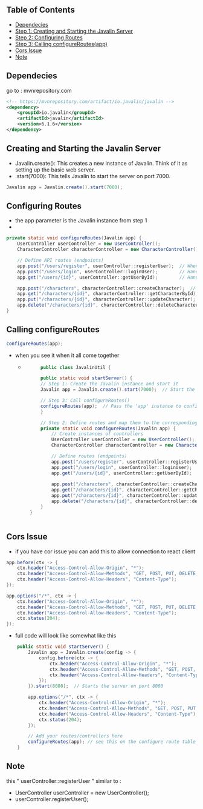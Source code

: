 ## Table of Contents
- [Dependecies](#dependecies)
- [Step 1: Creating and Starting the Javalin Server](#creating-and-starting-the-javalin-server)
- [Step 2: Configuring Routes](#configuring-routes)
- [Step 3: Calling configureRoutes(app)](#calling-configureRoutes)
- [Cors Issue](#cors-issue)
- [Note](#note)

## Dependecies
go to : mvnrepository.com
```xml
<!-- https://mvnrepository.com/artifact/io.javalin/javalin -->
<dependency>
    <groupId>io.javalin</groupId>
    <artifactId>javalin</artifactId>
    <version>6.1.6</version>
</dependency>
```

## Creating and Starting the Javalin Server
- Javalin.create(): This creates a new instance of Javalin. Think of it as setting up the basic web server.
- .start(7000): This tells Javalin to start the server on port 7000. 
```java
Javalin app = Javalin.create().start(7000);
```

## Configuring Routes
- the app parameter is the Javalin instance from step 1
- 
```java
private static void configureRoutes(Javalin app) {
    UserController userController = new UserController();
    CharacterController characterController = new CharacterController();

    // Define API routes (endpoints)
    app.post("/users/register", userController::registerUser);  // When a POST request is made to /users/register, call registerUser
    app.post("/users/login", userController::loginUser);        // Handle POST requests to /users/login
    app.get("/users/{id}", userController::getUserById);        // Handle GET requests to /users/{id}

    app.post("/characters", characterController::createCharacter);  // Create a character
    app.get("/characters/{id}", characterController::getCharacterById);  // Get character by ID
    app.put("/characters/{id}", characterController::updateCharacter);  // Update a character
    app.delete("/characters/{id}", characterController::deleteCharacter);  // Delete a character
}
```

## Calling configureRoutes
```java
configureRoutes(app); 
```

- when you see it when it all come together 
    - ```java
            public class JavalinUtil {

            public static void startServer() {
            // Step 1: Create the Javalin instance and start it
            Javalin app = Javalin.create().start(7000);  // Start the server on port 7000

            // Step 3: Call configureRoutes() 
            configureRoutes(app);  // Pass the 'app' instance to configureRoutes
            }

            // Step 2: Define routes and map them to the corresponding controller methods
            private static void configureRoutes(Javalin app) {
                // Create instances of controllers
                UserController userController = new UserController();
                CharacterController characterController = new CharacterController();

                // Define routes (endpoints)
                app.post("/users/register", userController::registerUser);  // POST request to /users/register
                app.post("/users/login", userController::loginUser);        // POST request to /users/login
                app.get("/users/{id}", userController::getUserById);        // GET request to /users/{id}
        
                app.post("/characters", characterController::createCharacter);  // POST request to /characters
                app.get("/characters/{id}", characterController::getCharacterById);  // GET request to /characters/{id}
                app.put("/characters/{id}", characterController::updateCharacter);  // PUT request to /characters/{id}
                app.delete("/characters/{id}", characterController::deleteCharacter);  // DELETE request to /characters/{id}
            }
        }
    ```

## Cors Issue
- if you have cor issue you can add this to allow connection to react client 
```java
app.before(ctx -> {
    ctx.header("Access-Control-Allow-Origin", "*");
    ctx.header("Access-Control-Allow-Methods", "GET, POST, PUT, DELETE, OPTIONS");
    ctx.header("Access-Control-Allow-Headers", "Content-Type");
});

app.options("/*", ctx -> {
    ctx.header("Access-Control-Allow-Origin", "*");
    ctx.header("Access-Control-Allow-Methods", "GET, POST, PUT, DELETE, OPTIONS");
    ctx.header("Access-Control-Allow-Headers", "Content-Type");
    ctx.status(204);
});
```
- full code will look like somewhat like this 
```java
    public static void startServer() {
        Javalin app = Javalin.create(config -> {
            config.before(ctx -> {
                ctx.header("Access-Control-Allow-Origin", "*");
                ctx.header("Access-Control-Allow-Methods", "GET, POST, PUT, DELETE, OPTIONS");
                ctx.header("Access-Control-Allow-Headers", "Content-Type");
            });
        }).start(8080);  // Starts the server on port 8080

        app.options("/*", ctx -> {
            ctx.header("Access-Control-Allow-Origin", "*");
            ctx.header("Access-Control-Allow-Methods", "GET, POST, PUT, DELETE, OPTIONS");
            ctx.header("Access-Control-Allow-Headers", "Content-Type");
            ctx.status(204);
        });

        // Add your routes/controllers here
        configureRoutes(app); // see this on the configure route table of content as reference 
    }
```

## Note
this " userController::registerUser " similar to :
- UserController userController = new UserController();
- userController.registerUser();